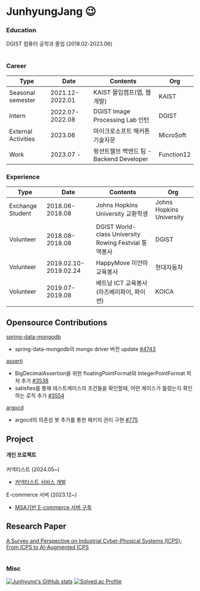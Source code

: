 # JunhyungJang 😉
### Education
DGIST 컴퓨터 공학과 졸업 (2018.02-2023.06)


#
### Career  
|Type|Date|Contents|Org|
|---|---|---|---|
|Seasonal semester|2021.12-2022.01|KAIST 몰입캠프(앱, 웹 개발)|KAIST|
|Intern|2022.07-2022.08|DGIST Image Processing Lab 인턴|DGIST|
|External Activities|2023.06|마이크로소프트 해커톤 기술자문|MicroSoft|
|Work|2023.07 - |펑션트웰브 백엔드 팀 - Backend Developer|Function12|

### Experience

|Type|Date|Contents|Org|
|---|---|---|---|
|Exchange Student|2018.06-2018.08|Johns Hopkins University 교환학생|Johns Hopkins University|
|Volunteer|2018.08-2018.08|DGIST World-class University Rowing Festvial 통역봉사|DGIST|
|Volunteer|2019.02.10-2019.02.24|HappyMove 미얀마 교육봉사 |현대자동차|
|Volunteer|2019.07-2019.08|베트남 ICT 교육봉사(라즈베리파이, 파이썬)|KOICA|

## Opensource Contributions

[spring-data-mongodb](https://github.com/spring-projects/spring-data-mongodb)
- spring-data-mongodb의 mongo driver 버전 update [#4743](https://github.com/spring-projects/spring-data-mongodb/pull/4743)

[assertj](https://github.com/assertj)
- BigDecimalAssertion을 위한 floatingPointFormat와 IntegerPointFormat 피처 추가 [#3538](https://github.com/assertj/assertj/pull/3538)
- satisfies를 통해 테스트케이스의 조건들을 확인할때, 어떤 케이스가 틀렸는지 확인하는 로직 추가 [#3554](https://github.com/assertj/assertj/pull/3554)

[argocd](https://github.com/argoproj/argo-cd)
- argocd의 의존성 봇 추가를 통한 패키지 관리 구현 [#775](https://github.com/argoproj-labs/argocd-image-updater/pull/775)


## Project
#### 개인 프로젝트

커넥티스트 (2024.05~)
- [커넥티스트 서비스 개발](https://github.com/connetist/connectist-backend)

E-commerce 서버 (2023.12~)
- [MSA기반 E-commerce 서버 구축](https://github.com/JunHyungJang/spring_msa_server_refactor)


## Research Paper
[A Survey and Perspective on Industrial Cyber-Physical Systems (ICPS): From ICPS to AI-Augmented ICPS](https://ieeexplore.ieee.org/document/10285426)


  


</div>

#
### Misc
[![Junhyung's GitHub stats](https://github-readme-stats.vercel.app/api?username=junhyungjang)](https://github.com/junhyungjang/github-readme-stats)
[![Solved.ac Profile](http://mazassumnida.wtf/api/v2/generate_badge?boj=kevin0459)](https://solved.ac/kevin0459/)



